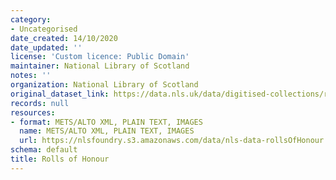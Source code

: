 ```yaml
---
category:
- Uncategorised
date_created: 14/10/2020
date_updated: ''
license: 'Custom licence: Public Domain'
maintainer: National Library of Scotland
notes: ''
organization: National Library of Scotland
original_dataset_link: https://data.nls.uk/data/digitised-collections/rolls-of-honour/
records: null
resources:
- format: METS/ALTO XML, PLAIN TEXT, IMAGES
  name: METS/ALTO XML, PLAIN TEXT, IMAGES
  url: https://nlsfoundry.s3.amazonaws.com/data/nls-data-rollsOfHonour.zip
schema: default
title: Rolls of Honour
---
```

